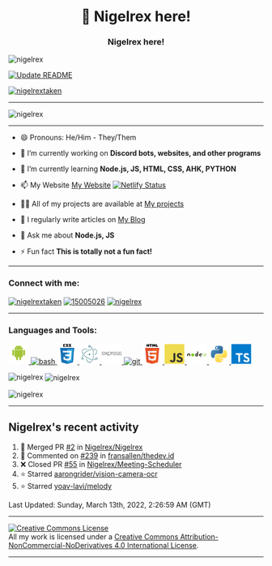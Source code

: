 <h1 align="center">👋 Nigelrex here!</h1>
<h3 align="center">Nigelrex here!</h3>

<p align="left"> <img src="https://komarev.com/ghpvc/?username=nigelrex&no-bg=trueb&label=Profile%20views&color=0e75b6&style=flat" alt="nigelrex" /> </p>

[![Update README](https://github.com/Nigelrex/Nigelrex/actions/workflows/update-readme.yml/badge.svg?event=workflow_run)](https://github.com/Nigelrex/Nigelrex/actions/workflows/update-readme.yml)
<p align="left"> <a href="https://twitter.com/nigelrextaken" target="blank"><img src="https://img.shields.io/twitter/follow/nigelrextaken?logo=twitter&style=for-the-badge&no-bg=true" alt="nigelrextaken" /></a> </p>

---

<p align="left"> <a><img src="https://github-profile-trophy.vercel.app/?username=nigelrex&no-bg=true&no-frame=true" alt="nigelrex" /></a> </p>

---

- 😄 Pronouns: He/Him - They/Them

- 🔭 I’m currently working on **Discord bots, websites, and other programs**

- 🌱 I’m currently learning **Node.js, JS, HTML, CSS, AHK, PYTHON**

- 📫 My Website [My Website](https://nigelrex.netlify.app) [![Netlify Status](https://api.netlify.com/api/v1/badges/5865f615-3f81-44e3-8355-fa9b755b9877/deploy-status)](https://nigelrex.netlify.com)

- 👨‍💻 All of my projects are available at [My projects](https://nigelrex.netlify.app/public/pages/products.html)

- 📝 I regularly write articles on [My Blog](https://nigelrex.netlify.app/public/pages/blog.html)

- 💬 Ask me about **Node.js, JS**

- ⚡ Fun fact **This is totally not a fun fact!**

---

<h3 align="left">Connect with me:</h3>
<p align="left">
<a href="https://twitter.com/nigelrextaken" target="blank"><img align="center" src="https://raw.githubusercontent.com/rahuldkjain/github-profile-readme-generator/master/src/images/icons/Social/twitter.svg" alt="nigelrextaken" height="30" width="40" /></a>
<a href="https://stackoverflow.com/users/15005026" target="blank"><img align="center" src="https://raw.githubusercontent.com/rahuldkjain/github-profile-readme-generator/master/src/images/icons/Social/stack-overflow.svg" alt="15005026" height="30" width="40" /></a>
<a href="https://www.youtube.com/c/nigelrex" target="blank"><img align="center" src="https://raw.githubusercontent.com/rahuldkjain/github-profile-readme-generator/master/src/images/icons/Social/youtube.svg" alt="nigelrex" height="30" width="40" /></a>
</p>

---

<h3 align="left">Languages and Tools:</h3>
<p align="left"> <a href="https://developer.android.com" target="_blank"> <img src="https://raw.githubusercontent.com/devicons/devicon/master/icons/android/android-original-wordmark.svg" alt="android" width="40" height="40"/> </a> <a href="https://www.gnu.org/software/bash/" target="_blank"> <img src="https://www.vectorlogo.zone/logos/gnu_bash/gnu_bash-icon.svg" alt="bash" width="40" height="40"/> </a> <a href="https://www.w3schools.com/css/" target="_blank"> <img src="https://raw.githubusercontent.com/devicons/devicon/master/icons/css3/css3-original-wordmark.svg" alt="css3" width="40" height="40"/> </a> <a href="https://www.electronjs.org" target="_blank"> <img src="https://raw.githubusercontent.com/devicons/devicon/master/icons/electron/electron-original.svg" alt="electron" width="40" height="40"/> </a> <a href="https://expressjs.com" target="_blank"> <img src="https://raw.githubusercontent.com/devicons/devicon/master/icons/express/express-original-wordmark.svg" alt="express" width="40" height="40"/> </a> <a href="https://git-scm.com/" target="_blank"> <img src="https://www.vectorlogo.zone/logos/git-scm/git-scm-icon.svg" alt="git" width="40" height="40"/> </a> <a href="https://www.w3.org/html/" target="_blank"> <img src="https://raw.githubusercontent.com/devicons/devicon/master/icons/html5/html5-original-wordmark.svg" alt="html5" width="40" height="40"/> </a> <a href="https://developer.mozilla.org/en-US/docs/Web/JavaScript" target="_blank"> <img src="https://raw.githubusercontent.com/devicons/devicon/master/icons/javascript/javascript-original.svg" alt="javascript" width="40" height="40"/> </a> <a href="https://nodejs.org" target="_blank"> <img src="https://raw.githubusercontent.com/devicons/devicon/master/icons/nodejs/nodejs-original-wordmark.svg" alt="nodejs" width="40" height="40"/> </a> <a href="https://www.python.org" target="_blank"> <img src="https://raw.githubusercontent.com/devicons/devicon/master/icons/python/python-original.svg" alt="python" width="40" height="40"/> </a> <a href="https://www.typescriptlang.org/" target="_blank"> <img src="https://raw.githubusercontent.com/devicons/devicon/master/icons/typescript/typescript-original.svg" alt="typescript" width="40" height="40"/> </a> </p>

<p><img align="left" src="https://github-readme-stats.vercel.app/api/top-langs?username=nigelrex&theme=onedark&no-frame=true&show_icons=true&locale=en&layout=compact" alt="nigelrex" /></p>

<p>&nbsp;<img align="center" src="https://github-readme-stats.vercel.app/api?username=nigelrex&theme=onedark&no-frame=true&show_icons=true&locale=en" alt="nigelrex" /></p>

<p><img align="center" src="https://github-readme-streak-stats.herokuapp.com/?user=nigelrex&theme=onedark&no-frame=true" alt="nigelrex" /></p>

---

<h2>Nigelrex's recent activity</h2>




<!--RECENT_ACTIVITY:start-->
1. 🎉 Merged PR [#2](https://github.com/Nigelrex/Nigelrex/pull/2) in [Nigelrex/Nigelrex](https://github.com/Nigelrex/Nigelrex)
2. 💬 Commented on [#239](https://github.com/fransallen/thedev.id/pull/239#issuecomment-1059701049) in [fransallen/thedev.id](https://github.com/fransallen/thedev.id)
3. ❌ Closed PR [#55](https://github.com/Nigelrex/Meeting-Scheduler/pull/55) in [Nigelrex/Meeting-Scheduler](https://github.com/Nigelrex/Meeting-Scheduler)
4. ⭐ Starred [aarongrider/vision-camera-ocr](https://github.com/aarongrider/vision-camera-ocr)
5. ⭐ Starred [yoav-lavi/melody](https://github.com/yoav-lavi/melody)
<!--RECENT_ACTIVITY:end-->


<!--RECENT_ACTIVITY:last_update-->
Last Updated: Sunday, March 13th, 2022, 2:26:59 AM (GMT)
<!--RECENT_ACTIVITY:last_update_end-->




---


<a rel="license" href="http://creativecommons.org/licenses/by-nc-nd/4.0/"><img alt="Creative Commons License" style="border-width:0" src="https://i.creativecommons.org/l/by-nc-nd/4.0/88x31.png" /></a><br />All my work is licensed under a <a rel="license" href="http://creativecommons.org/licenses/by-nc-nd/4.0/">Creative Commons Attribution-NonCommercial-NoDerivatives 4.0 International License</a>.

---
